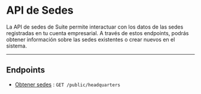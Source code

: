 # API de Sedes

La API de sedes de Suite permite interactuar con los datos de las sedes registradas en tu cuenta empresarial. A través de estos endpoints, podrás obtener información sobre las sedes existentes o crear nuevos en el sistema.

---

## Endpoints

- [Obtener sedes](/headquarters/endpoints/get-headquarters.md) : ```GET /public/headquarters```